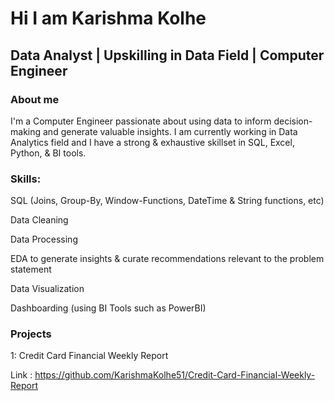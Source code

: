 # Hi I am Karishma Kolhe

## Data Analyst | Upskilling in Data Field | Computer Engineer

### About me

I'm a Computer Engineer passionate about using data to inform decision-making and generate valuable insights. I am currently working in Data Analytics field and I have a strong & exhaustive skillset in SQL, Excel, Python, & BI tools.

### Skills:

SQL (Joins, Group-By, Window-Functions, DateTime & String functions, etc)

Data Cleaning

Data Processing

EDA to generate insights & curate recommendations relevant to the problem statement

Data Visualization

Dashboarding (using BI Tools such as PowerBI)

### Projects

1: Credit Card Financial Weekly Report

Link : https://github.com/KarishmaKolhe51/Credit-Card-Financial-Weekly-Report
